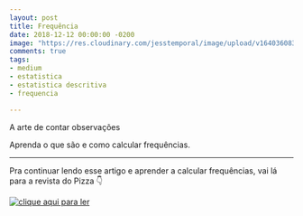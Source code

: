 ```yaml
---
layout: post
title: Frequência
date: 2018-12-12 00:00:00 -0200
image: "https://res.cloudinary.com/jesstemporal/image/upload/v1640360835/covers/click-2_f4fsdc.png"
comments: true
tags:
- medium
- estatistica
- estatistica descritiva
- frequencia

---
```

A arte de contar observações

Aprenda o que são e como calcular frequências.

***

Pra continuar lendo esse artigo e aprender a calcular frequências, vai lá para a revista do Pizza 👇

[![clique aqui para ler](/images/clique-aqui-para-ler.png)](https://medium.com/pizzadedados/frequencia-o-que-e-e-como-calcular-f8b74e5d978a)
